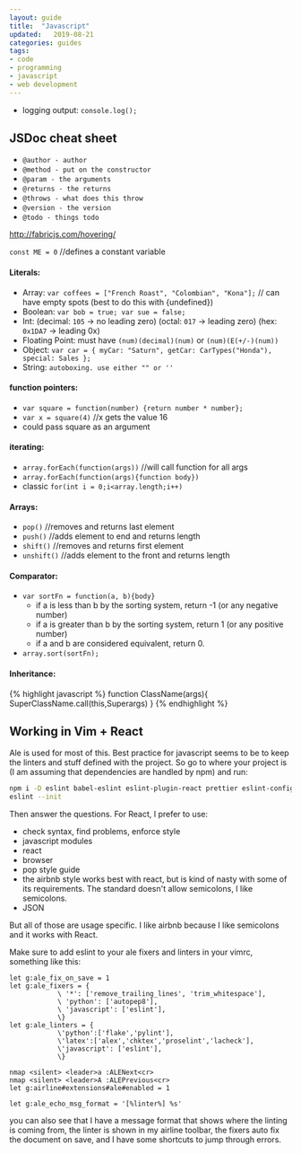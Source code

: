 ```yaml
---
layout: guide
title:  "Javascript"
updated:   2019-08-21
categories: guides
tags:
- code
- programming
- javascript
- web development
---
```


* logging output: `console.log();`

## JSDoc cheat sheet
* `@author - author`
* `@method - put on the constructor`
* `@param - the arguments`
* `@returns - the returns`
* `@throws - what does this throw`
* `@version - the version`
* `@todo - things todo`

http://fabricjs.com/hovering/

`const ME = 0` //defines a constant variable

#### Literals:
* Array: `var coffees = ["French Roast", "Colombian", "Kona"];` // can have empty spots (best to do this with {undefined})
* Boolean: `var bob = true; var sue = false;`
* Int: (decimal: `105` -> no leading zero) (octal: `017` -> leading zero) (hex: `0x1DA7` -> leading 0x)
* Floating Point: must have `(num)(decimal)(num)` or `(num)(E(+/-)(num))`
* Object: `var car = { myCar: "Saturn", getCar: CarTypes("Honda"), special: Sales };`
* String: `autoboxing. use either "" or ''`

#### function pointers:
* `var square = function(number) {return number * number};`
* `var x = square(4)` //x gets the value 16
* could pass square as an argument

#### iterating:
* `array.forEach(function(args))`   //will call function for all args
* `array.forEach(function(args){function body})`
* classic `for(int i = 0;i<array.length;i++)`

#### Arrays:
* `pop()` //removes and returns last element
* `push()` //adds element to end and returns length
* `shift()` //removes and returns first element
* `unshift()` //adds element to the front and returns length

#### Comparator:
* `var sortFn = function(a, b){body}`
    * if a is less than b by the sorting system, return -1 (or any negative number)
    * if a is greater than b by the sorting system, return 1 (or any positive number)
    * if a and b are considered equivalent, return 0.
* `array.sort(sortFn);`

#### Inheritance:
{% highlight javascript %}
    function ClassName(args){
        SuperClassName.call(this,Superargs)
    }
{% endhighlight %}

## Working in Vim + React
Ale is used for most of this. Best practice for javascript seems to be to keep 
the linters and stuff defined with the project. So go to where your project is
(I am assuming that dependencies are handled by npm) and run: 
```bash
npm i -D eslint babel-eslint eslint-plugin-react prettier eslint-config-prettier eslint-plugin-prettier
eslint --init
```
Then answer the questions. For React, I prefer to use:
- check syntax, find problems, enforce style
- javascript modules
- react
- browser
- pop style guide
- the airbnb style works best with react, but is kind of nasty with some of its requirements. The standard doesn't allow semicolons, I like semicolons. 
- JSON

But all of those are usage specific. I like airbnb because I like semicolons and it
works with React. 

Make sure to add eslint to your ale fixers and linters in your vimrc, something like this:

```vim
let g:ale_fix_on_save = 1
let g:ale_fixers = {
            \ '*': ['remove_trailing_lines', 'trim_whitespace'],
            \ 'python': ['autopep8'],
            \ 'javascript': ['eslint'],
            \}
let g:ale_linters = {
            \'python':['flake','pylint'],
            \'latex':['alex','chktex','proselint','lacheck'],
            \'javascript': ['eslint'],
            \}
            
nmap <silent> <leader>a :ALENext<cr>
nmap <silent> <leader>A :ALEPrevious<cr>
let g:airline#extensions#ale#enabled = 1

let g:ale_echo_msg_format = '[%linter%] %s'
```
you can also see that I have a message format that shows where the linting is coming
from, the linter is shown in my airline toolbar, the fixers auto fix the document on 
save, and I have some shortcuts to jump through errors. 

